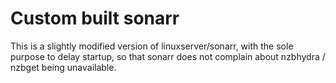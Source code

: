 # Custom built sonarr
This is a slightly modified version of linuxserver/sonarr, with the sole purpose to delay startup, so that sonarr 
does not complain about nzbhydra / nzbget being unavailable.
